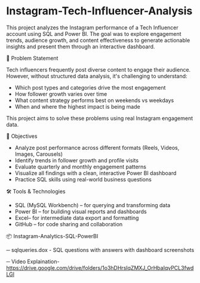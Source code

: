 # Instagram-Tech-Influencer-Analysis

This project analyzes the Instagram performance of a Tech Influencer account using SQL and Power BI. The goal was to explore engagement trends, audience growth, and content effectiveness to generate actionable insights and present them through an interactive dashboard.

🧠 Problem Statement

Tech influencers frequently post diverse content to engage their audience. However, without structured data analysis, it's challenging to understand:
- Which post types and categories drive the most engagement
- How follower growth varies over time
- What content strategy performs best on weekends vs weekdays
- When and where the highest impact is being made

This project aims to solve these problems using real Instagram engagement data.

🎯 Objectives
- Analyze post performance across different formats (Reels, Videos, Images, Carousels)
- Identify trends in follower growth and profile visits
- Evaluate quarterly and monthly engagement patterns
- Visualize all findings with a clean, interactive Power BI dashboard
- Practice SQL skills using real-world business questions

🛠️ Tools & Technologies

- SQL (MySQL Workbench) – for querying and transforming data  
- Power BI – for building visual reports and dashboards  
- Excel– for intermediate data export and formatting  
- GitHub – for code sharing and collaboration

📦 Instagram-Analytics-SQL-PowerBI

─ sqlqueries.dox  - SQL questions with answers with
                    dashboard screenshots 
                   
─ Video Explaination- https://drive.google.com/drive/folders/1o3hDHrsIqZMXJ_OrHbaIqvPCL3fwdLGl
